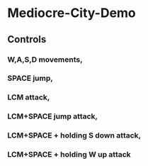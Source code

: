 # Mediocre-City-Demo

## Controls
### W,A,S,D movements, 
### SPACE jump, 
### LCM attack, 
### LCM+SPACE jump attack, 
### LCM+SPACE + holding S down attack, 
### LCM+SPACE + holding W up attack
